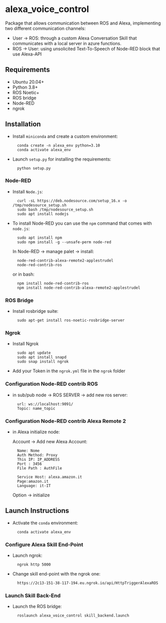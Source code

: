 # alexa_voice_control

Package that allows communication between ROS and Alexa, implementing two different communication channels:

- User &rarr; ROS: through a custom Alexa Conversation Skill that communicates with a local server in azure functions.
- ROS &rarr; User: using unsolicited Text-To-Speech of Node-RED block that use Alexa-API

## Requirements

- Ubuntu 20.04+
- Python 3.8+
- ROS Noetic+
- ROS bridge
- Node-RED
- ngrok

## Installation

- Install `miniconda` and create a custom environment:

        conda create -n alexa_env python=3.10
        conda activate alexa_env

- Launch `setup.py` for installing the requirements:

        python setup.py

### Node-RED

- Install `Node.js`:

        curl -sL https://deb.nodesource.com/setup_16.x -o /tmp/nodesource_setup.sh
        sudo bash /tmp/nodesource_setup.sh
        sudo apt install nodejs

- To install Node-RED you can use the `npm` command that comes with `node.js`:

        sudo apt install npm
        sudo npm install -g --unsafe-perm node-red

    In Node-RED &rarr; manage palet &rarr; install:

        node-red-contrib-alexa-remote2-applestrudel
        node-red-contrib-ros

    or in bash:

        npm install node-red-contrib-ros
        npm install node-red-contrib-alexa-remote2-applestrudel 

### ROS Bridge

- Install rosbridge suite:

        sudo apt-get install ros-noetic-rosbridge-server

### Ngrok

- Install Ngrok
  
        sudo apt update
        sudo apt install snapd
        sudo snap install ngrok

- Add your Token in the `ngrok.yml` file in the `ngrok` folder

### Configuration Node-RED contrib ROS

- in sub/pub node &rarr; ROS SERVER &rarr; add new ros server:

        url: ws://localhost:9091/
        Topic: name_topic

### Configuration Node-RED contrib Alexa Remote 2

- in Alexa initialize node:

    Account &rarr; Add new Alexa Account:

        Name: Nome
        Auth Method: Proxy
        This IP: IP_ADDRESS
        Port : 3456
        File Path : AuthFile
        
        Service Host: alexa.amazon.it
        Page:amazon.it
        Language: it-IT

    Option &rarr; initialize

## Launch Instructions

- Activate the `conda` environment:

        conda activate alexa_env

### Configure Alexa Skill End-Point

- Launch ngrok:
  
        ngrok http 5000

- Change skill end-point with the ngrok one:

        https://2c13-151-38-117-194.eu.ngrok.io/api/HttpTriggerAlexaROS

### Launch Skill Back-End

- Launch the ROS bridge:

        roslaunch alexa_voice_control skill_backend.launch
